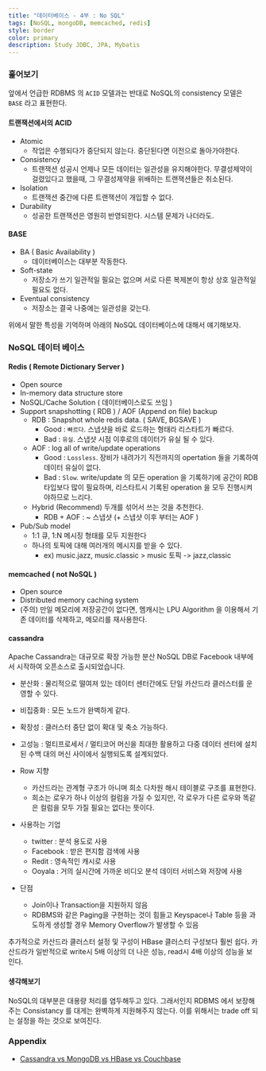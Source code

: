 ```yaml
---
title: "데이터베이스 - 4부 : No SQL"
tags: [NoSQL, mongoDB, memcached, redis]
style: border
color: primary
description: Study JDBC, JPA, Mybatis
---
```


### 훑어보기

앞에서 언급한 RDBMS 의 `ACID` 모델과는 반대로 NoSQL의 consistency 모델은 `BASE` 라고 표현한다.

#### 트랜잭션에서의 ACID

- Atomic 
  - 작업은 수행되다가 중단되지 않는다. 중단된다면 이전으로 돌아가야한다.
- Consistency
  - 트랜잭션 성공시 언제나 모든 데이터는 일관성을 유지해야한다. 무결성제약이 걸렸있다고 했을때, 그 무결성제약을 위배하는 트랜잭션들은 취소된다.
- Isolation
  - 트랜잭션 중간에 다른 트랜잭션이 개입할 수 없다.
- Durability
  - 성공한 트랜잭션은 영원히 반영되한다. 시스템 문제가 나더라도.

#### BASE

- BA ( Basic Availability )
  - 데이터베이스는 대부분 작동한다.
- Soft-state
  - 저장소가 쓰기 일관적일 필요는 없으며 서로 다른 복제본이 항상 상호 일관적일 필요도 없다.
- Eventual consistency
  - 저장소는 결국 나중에는 일관성을 갖는다.

위에서 말한 특성을 기억하며 아래의 NoSQL 데이터베이스에 대해서 얘기해보자.

### NoSQL 데이터 베이스

#### Redis ( Remote Dictionary Server )

- Open source
- In-memory data structure store
- NoSQL/Cache Solution ( 데이터베이스로도 쓰임 )
- Support snapshotting ( RDB ) / AOF (Append on file) backup
  - RDB : Snapshot whole redis data. ( SAVE, BGSAVE )
    - Good : `빠르다`. 스냅샷을 바로 로드하는 형태라 리스타트가 빠르다.
    - Bad : `유실`. 스냅샷 시점 이후로의 데이터가 유실 될 수 있다.
  - AOF : log all of write/update operations
    - Good : `Lossless`. 장비가 내려가기 직전까지의 opertation 들을 기록하여 데이터 유실이 없다.
    - Bad : `Slow`. write/update 의 모든 operation 을 기록하기에 공간이 RDB 타입보다 많이 필요하며, 리스타트시 기록된 operation 을 모두 진행시켜야하므로 느리다.
  - Hybrid (Recommend) 두개를 섞어서 쓰는 것을 추천한다.
    - RDB + AOF : ~ 스냅샷 (+ 스냅샷 이후 부터는 AOF )
- Pub/Sub model
  - 1:1 큐, 1:N 메시징 형태를 모두 지원한다
  - 하나의 토픽에 대해 여러개의 메시지를 받을 수 있다.
    - ex) music.jazz, music.classic > music 토픽 -> jazz,classic

#### memcached ( not NoSQL )

- Open source
- Distributed memory caching system
- (주의) 만일 메모리에 저장공간이 없다면, 멤캐시는 LPU Algorithm 을 이용해서 기존 데이터를 삭제하고, 메모리를 재사용한다.

#### cassandra

Apache Cassandra는 대규모로 확장 가능한 분산 NoSQL DB로 Facebook 내부에서 시작하여 오픈소스로 출시되었습니다.

- 분산화 : 물리적으로 떨여져 있는 데이터 센터간에도 단일 카산드라 클러스터를 운영할 수 있다.
- 비집중화 : 모든 노드가 완벽하게 같다.
- 확장성 : 클러스터 중단 없이 확대 및 축소 가능하다.
- 고성능 : 멀티프로세서 / 멀티코어 머신을 최대한 활용하고 다중 데이터 센터에 설치된 수백 대의 머신 사이에서 실행되도록 설계되었다.
- Row 지향
  - 카산드라는 관계형 구조가 아니며 희소 다차원 해시 테이블로 구조를 표현한다.
  - 희소는 로우가 하나 이상의 컬럼을 가질 수 있지만, 각 로우가 다른 로우와 똑같은 컬럼을 모두 가질 필요는 없다는 뜻이다.

- 사용하는 기업
  - twitter : 분석 용도로 사용
  - Facebook : 받은 편지함 검색에 사용
  - Redit : 영속적인 캐시로 사용
  - Ooyala : 거의 실시간에 가까운 비디오 분석 데이터 서비스와 저장에 사용

- 단점
  - Join이나 Transaction을 지원하지 않음
  - RDBMS와 같은 Paging을 구현하는 것이 힘들고 Keyspace나 Table 등을 과도하게 생성할 경우 Memory Overflow가 발생할 수 있음

추가적으로 카산드라 클러스터 설정 및 구성이 HBase 클러스터 구성보다 훨씬 쉽다.
카산드라가 일반적으로 write시 5배 이상의 더 나은 성능, read시 4배 이상의 성능을 보인다.

#### 생각해보기

NoSQL의 대부분은 대용량 처리를 염두해두고 있다. 그래서인지 RDBMS 에서 보장해주는 Consistancy 를 대게는 완벽하게 지원해주지 않는다. 이를 위해서는 trade off 되는 설정을 하는 것으로 보여진다.

### Appendix
- [Cassandra vs MongoDB vs HBase vs Couchbase](https://www.datastax.com/products/compare/nosql-performance-benchmarks)